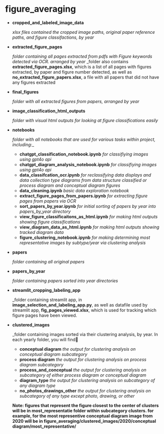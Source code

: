 # figure_averaging

- **cropped_and_labeled_image_data**
  
    _xlsx files contained the cropped image paths, original paper reference paths, and figure classifactions, by year_

- **extracted_figure_pages**
  
    _folder containing all pages extracted from pdfs with Figure keywords detected via OCR. arranged by year_
    _folder also contains **extracted_figure_pages.xlsx**, which is a list of all pages with figures extracted, by paper and figure number detected, as well as **no_extracted_figure_papers.xlsx**, a file with all papers that did not have any figures extracted

- **final_figures**

  _folder with all extracted figures from papers, arranged by year_

- **image_classification_html_outputs**

  _folder with visual html outputs for looking at figure classifications easily_

- **notebooks**

  _folder with all notebooks that are used for various tasks within project, including:__

    - **chatgpt_classification_notebook.ipynb** _for classifiying images using gpt4o api_
    - **chatgpt_diagram_analysis_notebook.ipynb** _for classifiying images using gpt4o api_
    - **data_classifcation_ocr.ipynb** _for reclassifying data displays and data collection type diagrams from data structure classified or process diagram and conceptual diagram figures_
    - **data_cleaning.ipynb** _basic data exploration notebook_
    - **extract_figure_pages_from_papers.ipynb** _for extracting figure pages from papers via OCR_
    - **sort_papers_by_year.ipynb** _for initial sorting of papers by year into papers_by_year directory_
    - **view_figure_classificaitons_as_html.ipynb** _for making html outputs showing figure classifications_
    - **view_diagram_data_as_html.ipynb** _for making html outputs showing tracked diagram data_
    - **figure_clustering_notebook.ipynb** _for making determining most representative images by subtype/year via clustering analysis_
 
- **papers**

  _folder containing all original papers_

- **papers_by_year**

  _folder containing papers sorted into year directories_

- **streamlit_cropping_labeling_app**

  _folder containing streamlit app, in **image_selection_and_labeling_app.py**, as well as datafile used by streamlit app, **fig_pages_viewed.xlsx**, which is used for tracking which figure pages have been viewed.

- **clustered_images**

  _folder containing images sorted via their clustering analysis, by year. In each yearly folder, you will find🥇

    - **conceptual diagram** _the output for clustering analysis on conceptual diagram subcategory_
    - **process diagram** _the output for clustering analysis on process diagram subcategory_
    - **process_and_conceptual** _the output for clustering analysis on subcategory of either process diagram or conceptual diagram_
    - **diagram_type** _the output for clustering analysis on subcategory of any diagram type_
    - **no_photos_drawings_other** _the output for clustering analysis on subcategory of any type except photo, drawing, or other_
  
    **Note: figures that represent the figure closest to the center of clusters will be in most_representatie folder within subcategory clusters. for example, for the most representive conceptual diagram image from 2020 will be in       figure_averaging/clustered_images/2020/conceptual diagram/most_representative/** 
